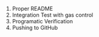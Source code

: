 1. Proper README
2. Integration Test
   with gas control
3. Programatic Verification
4. Pushing to GitHub

